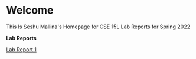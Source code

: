 # Welcome 

This Is Seshu Mallina's Homepage for CSE 15L Lab Reports for Spring 2022

**Lab Reports**

[Lab Report 1](https://github.com/smallinaUCSD/cse15l-lab-reports/blob/main/lab-report-1-week-2.html)

